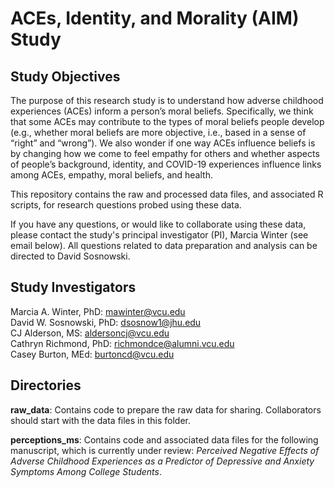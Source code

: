 # ACEs, Identity, and Morality (AIM) Study

## Study Objectives
The purpose of this research study is to understand how adverse childhood experiences (ACEs) inform a person’s moral beliefs. Specifically, we think that some ACEs may contribute to the types of moral beliefs people develop (e.g., whether moral beliefs are more objective, i.e., based in a sense of “right” and “wrong”). We also wonder if one way ACEs influence beliefs is by changing how we come to feel empathy for others and whether aspects of people’s background, identity, and COVID-19 experiences influence links among ACEs, empathy, moral beliefs, and health. 

This repository contains the raw and processed data files, and associated R scripts, for research questions probed using these data.

If you have any questions, or would like to collaborate using these data, please contact the study's principal investigator (PI), Marcia Winter (see email below). All questions related to data preparation and analysis can be directed to David Sosnowski.

## Study Investigators
Marcia A. Winter, PhD: <mawinter@vcu.edu>\
David W. Sosnowski, PhD: <dsosnow1@jhu.edu>\
CJ Alderson, MS: <aldersoncj@vcu.edu>\
Cathryn Richmond, PhD: <richmondce@alumni.vcu.edu>\
Casey Burton, MEd: <burtoncd@vcu.edu>

## Directories
**raw_data**: Contains code to prepare the raw data for sharing. Collaborators should start with the data files in this folder.

**perceptions_ms**: Contains code and associated data files for the following manuscript, which is currently under review: *Perceived Negative Effects of Adverse Childhood Experiences as a Predictor of Depressive and Anxiety Symptoms Among College Students*.

 
